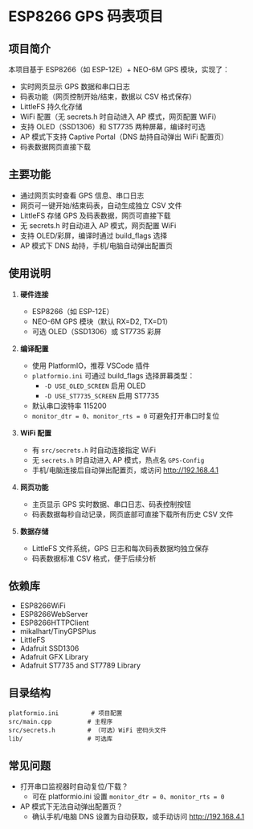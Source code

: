# ESP8266 GPS 码表项目

## 项目简介
本项目基于 ESP8266（如 ESP-12E）+ NEO-6M GPS 模块，实现了：
- 实时网页显示 GPS 数据和串口日志
- 码表功能（网页控制开始/结束，数据以 CSV 格式保存）
- LittleFS 持久化存储
- WiFi 配置（无 secrets.h 时自动进入 AP 模式，网页配置 WiFi）
- 支持 OLED（SSD1306）和 ST7735 两种屏幕，编译时可选
- AP 模式下支持 Captive Portal（DNS 劫持自动弹出 WiFi 配置页）
- 码表数据网页直接下载

## 主要功能
- 通过网页实时查看 GPS 信息、串口日志
- 网页可一键开始/结束码表，自动生成独立 CSV 文件
- LittleFS 存储 GPS 及码表数据，网页可直接下载
- 无 secrets.h 时自动进入 AP 模式，网页配置 WiFi
- 支持 OLED/彩屏，编译时通过 build_flags 选择
- AP 模式下 DNS 劫持，手机/电脑自动弹出配置页

## 使用说明
1. **硬件连接**
   - ESP8266（如 ESP-12E）
   - NEO-6M GPS 模块（默认 RX=D2, TX=D1）
   - 可选 OLED（SSD1306）或 ST7735 彩屏

2. **编译配置**
   - 使用 PlatformIO，推荐 VSCode 插件
   - `platformio.ini` 可通过 build_flags 选择屏幕类型：
     - `-D USE_OLED_SCREEN` 启用 OLED
     - `-D USE_ST7735_SCREEN` 启用 ST7735
   - 默认串口波特率 115200
   - `monitor_dtr = 0`、`monitor_rts = 0` 可避免打开串口时复位

3. **WiFi 配置**
   - 有 `src/secrets.h` 时自动连接指定 WiFi
   - 无 `secrets.h` 时自动进入 AP 模式，热点名 `GPS-Config`
   - 手机/电脑连接后自动弹出配置页，或访问 http://192.168.4.1

4. **网页功能**
   - 主页显示 GPS 实时数据、串口日志、码表控制按钮
   - 码表数据每秒自动记录，网页底部可直接下载所有历史 CSV 文件

5. **数据存储**
   - LittleFS 文件系统，GPS 日志和每次码表数据均独立保存
   - 码表数据标准 CSV 格式，便于后续分析

## 依赖库
- ESP8266WiFi
- ESP8266WebServer
- ESP8266HTTPClient
- mikalhart/TinyGPSPlus
- LittleFS
- Adafruit SSD1306
- Adafruit GFX Library
- Adafruit ST7735 and ST7789 Library

## 目录结构
```
platformio.ini         # 项目配置
src/main.cpp          # 主程序
src/secrets.h         # （可选）WiFi 密码头文件
lib/                  # 可选库
```

## 常见问题
- 打开串口监视器时自动复位/下载？
  - 可在 platformio.ini 设置 `monitor_dtr = 0`、`monitor_rts = 0`
- AP 模式下无法自动弹出配置页？
  - 确认手机/电脑 DNS 设置为自动获取，或手动访问 http://192.168.4.1

